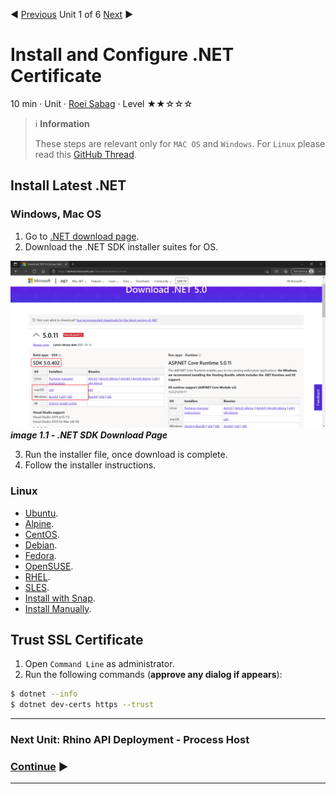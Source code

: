 :arrow_backward: [Previous](./00.Module.md) Unit 1 of 6 [Next](./01.DeploymentProcessHost.md) :arrow_forward:

# Install and Configure .NET Certificate
10 min · Unit · [Roei Sabag](https://www.linkedin.com/in/roei-sabag-247aa18/) · Level ★★☆☆☆  

> :information_source: **Information**
> 
> These steps are relevant only for `MAC OS` and `Windows`. For `Linux` please read this [GitHub Thread](https://github.com/dotnet/aspnetcore/issues/32842).

## Install Latest .NET
### Windows, Mac OS
1. Go to [.NET download page](https://dotnet.microsoft.com/download/dotnet/current).
2. Download the .NET SDK installer suites for OS.

![image 1.1 - .NET SDK Download Page](./Images/m01u01_1.png)  
_**image 1.1 - .NET SDK Download Page**_  

3. Run the installer file, once download is complete.
4. Follow the installer instructions.

### Linux
* [Ubuntu](https://docs.microsoft.com/en-us/dotnet/core/install/linux-ubuntu).
* [Alpine](https://docs.microsoft.com/en-us/dotnet/core/install/linux-alpine).
* [CentOS](https://docs.microsoft.com/en-us/dotnet/core/install/linux-centos).
* [Debian](https://docs.microsoft.com/en-us/dotnet/core/install/linux-debian).
* [Fedora](https://docs.microsoft.com/en-us/dotnet/core/install/linux-fedora).
* [OpenSUSE](https://docs.microsoft.com/en-us/dotnet/core/install/linux-opensuse).
* [RHEL](https://docs.microsoft.com/en-us/dotnet/core/install/linux-rhel).
* [SLES](https://docs.microsoft.com/en-us/dotnet/core/install/linux-sles).
* [Install with Snap](https://docs.microsoft.com/en-us/dotnet/core/install/linux-snap).
* [Install Manually](https://docs.microsoft.com/en-us/dotnet/core/install/linux-scripted-manual).

## Trust SSL Certificate
1. Open `Command Line` as administrator.
2. Run the following commands (**approve any dialog if appears**):  

```bash
$ dotnet --info
$ dotnet dev-certs https --trust
```

---
### Next Unit: Rhino API Deployment - Process Host
### [Continue](./01.DeploymentProcessHost.md) :arrow_forward:
---
